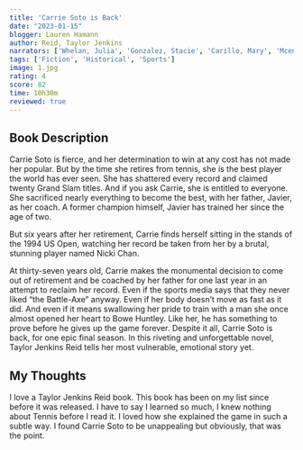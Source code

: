 ```yaml
---
title: 'Carrie Soto is Back'
date: "2023-01-15"
blogger: Lauren Hamann
author: Reid, Taylor Jenkins
narrators: ['Whelan, Julia', 'Gonzalez, Stacie', 'Carillo, Mary', 'Mcenroe, Patrick', 'Simmelkjaer, Rob', 'Wayne, Brendan', 'Meyers, Max', 'Piniella, Reynaldo', 'Athavale, Vidish', 'Bromhead, Tom', 'Miller, Heath', 'Arrington, Sara' ]
tags: ['Fiction', 'Historical', 'Sports']
image: 1.jpg
rating: 4
score: 82
time: 10h30m
reviewed: true
---
```



## Book Description
Carrie Soto is fierce, and her determination to win at any cost has not made her popular. But by the time she retires from tennis, she is the best player the world has ever seen. She has shattered every record and claimed twenty Grand Slam titles. And if you ask Carrie, she is entitled to everyone. She sacrificed nearly everything to become the best, with her father, Javier, as her coach. A former champion himself, Javier has trained her since the age of two.

But six years after her retirement, Carrie finds herself sitting in the stands of the 1994 US Open, watching her record be taken from her by a brutal, stunning player named Nicki Chan.

At thirty-seven years old, Carrie makes the monumental decision to come out of retirement and be coached by her father for one last year in an attempt to reclaim her record. Even if the sports media says that they never liked “the Battle-Axe” anyway. Even if her body doesn’t move as fast as it did. And even if it means swallowing her pride to train with a man she once almost opened her heart to Bowe Huntley. Like her, he has something to prove before he gives up the game forever.
Despite it all, Carrie Soto is back, for one epic final season. In this riveting and unforgettable novel, Taylor Jenkins Reid tells her most vulnerable, emotional story yet.

## My Thoughts
I love a Taylor Jenkins Reid book. This book has been on my list since before it was released. I have to say I learned so much, I knew nothing about Tennis before I read it. I loved how she explained the game in such a subtle way. I found Carrie Soto to be unappealing but obviously, that was the point. 
